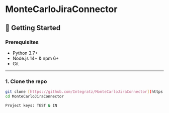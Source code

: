 # MonteCarloJiraConnector


## 🚀 Getting Started

### Prerequisites

- Python 3.7+  
- Node.js 14+ & npm 6+  
- Git

---

### 1. Clone the repo

```bash
git clone [https://github.com/Integratz/MonteCarloJiraConnector](https://github.com/Integratz/MonteCarloJiraConnector)
cd MonteCarloJiraConnector

Project keys: TEST & IN
```
